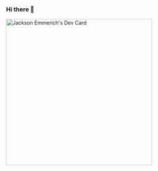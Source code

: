 ### Hi there 👋

<!--
**jacksonemmerich/jacksonemmerich** is a ✨ _special_ ✨ repository because its `README.md` (this file) appears on your GitHub profile.

Here are some ideas to get you started:

- 🔭 I’m currently working on ...
- 🌱 I’m currently learning ...
- 👯 I’m looking to collaborate on ...
- 🤔 I’m looking for help with ...
- 💬 Ask me about ...
- 📫 How to reach me: ...
- 😄 Pronouns: ...
- ⚡ Fun fact: ...
-->

<a href="https://app.daily.dev/j4cks0n"><img src="https://api.daily.dev/devcards/16d3913697f5466a956fcd34f961a563.png?r=ttk" width="400" alt="Jackson Emmerich's Dev Card"/></a>
